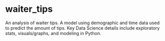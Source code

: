 # waiter_tips
An analysis of waiter tips. A model using demographic and time data used to predict the amount of tips. Key Data Science details include exploratory stats, visuals/graphs, and modeling in Python.
